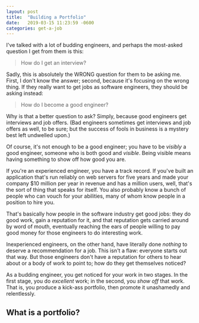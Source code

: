 ```yaml
---
layout: post
title:  "Building a Portfolio"
date:   2019-03-15 11:23:59 -0600
categories: get-a-job
---
```

I've talked with a lot of budding engineers, and perhaps the most-asked question
I get from them is this:

>How do I get an interview?

Sadly, this is absolutely the WRONG question for them to be asking me. First, I
don't know the answer; second, because it's focusing on the wrong thing. If they
really want to get jobs as software engineers, they should be asking instead:

>How do I become a good engineer?

Why is that a better question to ask? Simply, because good engineers get
interviews and job offers. (Bad engineers sometimes get interviews and job
offers as well, to be sure; but the success of fools in business is a mystery
best left undwelled upon.)

Of course, it's not enough to be a good engineer; you have to be _visibly_ a good
engineer, someone who is both good and _visible_. Being visible means having
something to show off how good you are.

If you're an experienced engineer, you have a track record. If you've built an
application that's run reliably on web servers for five years and made your
company $10 million per year in revenue and has a million users, well, that's
the sort of thing that speaks for itself. You also probably know a bunch of
people who can vouch for your abilities, many of whom know people in a position
to hire you.

That's basically how people in the software industry get good jobs:
they do good work, gain a reputation for it, and that reputation gets carried
around by word of mouth, eventually reaching the ears of people willing to pay
good money for those engineers to do interesting work.

Inexperienced engineers, on the other hand, have literally done _nothing_ to
deserve a recommendation for a job. This isn't a flaw: everyone starts out that
way. But those engineers don't have a reputation for others to hear about or a
body of work to point to; how do they get themselves noticed?

As a budding engineer, you get noticed for your work in two stages. In the first stage, you
do _excellent_ work; in the second, you _show off_ that work. That is, you
produce a kick-ass portfolio, then promote it unashamedly and relentlessly.

## What is a portfolio?


